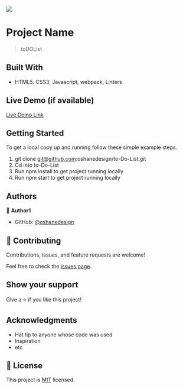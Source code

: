 ![](https://img.shields.io/badge/Microverse-blueviolet)

# Project Name

> toDOList


## Built With

- HTML5. CSS3, Javascript, webpack, Linters


## Live Demo (if available)

[Live Demo Link](https://oshanedesign.github.io/minimalToDOList/)


## Getting Started


To get a local copy up and running follow these simple example steps.

1. git clone git@github.com:oshanedesign/to-Do-List.git
2. Cd into to-Do-List
3. Run npm install to get project running locally
4. Run npm start to get project running locally 


## Authors

👤 **Author1**

- GitHub: [@oshanedesign](https://github.com/oshanedesign)


## 🤝 Contributing

Contributions, issues, and feature requests are welcome!

Feel free to check the [issues page](../../issues/).

## Show your support

Give a ⭐️ if you like this project!

## Acknowledgments

- Hat tip to anyone whose code was used
- Inspiration
- etc

## 📝 License

This project is [MIT](./MIT.md) licensed.
